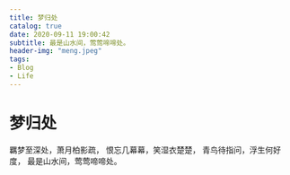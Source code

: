 ```yaml
---
title: 梦归处
catalog: true
date: 2020-09-11 19:00:42
subtitle: 最是山水间，莺莺啼啼处。
header-img: "meng.jpeg"
tags: 
- Blog
- Life
---
```


# 梦归处

羈梦至深处，萧月柏影疏，
恨忘几幕幕，笑湿衣楚楚，
青鸟待指问，浮生何好度，
最是山水间，莺莺啼啼处。
